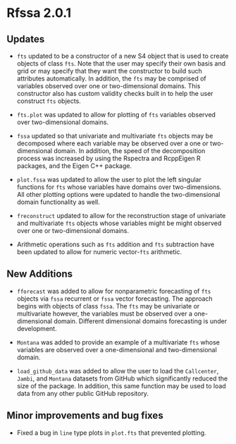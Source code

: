 Rfssa 2.0.1
===========

Updates
-------
-   `fts` updated to be a constructor of a new S4 object that is used to create
    objects of class `fts`. Note that the user may specify their own basis 
    and grid or may specify that they want the constructor to build such 
    attributes automatically. In addition, the `fts` may be comprised of 
    variables observed over one or two-dimensional domains. This constructor 
    also has custom validity checks built in to help the user construct `fts` 
    objects.
    
-   `fts.plot` was updated to allow for plotting of `fts` variables observed 
    over two-dimensional domains.

-   `fssa` updated so that univariate and multivariate `fts` objects may be 
    decomposed where each variable may be observed over a one or 
    two-dimensional domain. In addition, the speed of the decomposition 
    process was increased by using the Rspectra and RcppEigen R packages, 
    and the Eigen C++ package.
    
-   `plot.fssa` was updated to allow the user to plot the left singular 
    functions for `fts` whose variables have domains over two-dimensions. All 
    other plotting options were updated to handle the two-dimensional domain 
    functionality as well.

-   `freconstruct` updated to allow for the reconstruction stage of
    univariate and multivariate `fts` objects whose variables might be 
    might observed over one or two-dimensional domains.

-   Arithmetic operations such as `fts` addition and `fts` subtraction have 
    been updated to allow for numeric vector-`fts` arithmetic.


New Additions
-------------

-   `fforecast` was added to allow for nonparametric forecasting of `fts` 
    objects via `fssa` recurrent or `fssa` vector forecasting. The 
    approach begins with objects of class `fssa`. The `fts` may be 
    univariate or multivariate however, the variables must be observed over 
    a one-dimensional domain. Different dimensional domains forecasting is 
    under development.
    
-   `Montana` was added to provide an example of a multivariate `fts` 
    whose variables are observed over a one-dimensional and two-dimensional 
    domain.
    
-   `load_github_data` was added to allow the user to load the `Callcenter`, 
    `Jambi`, and `Montana` datasets from GitHub which significantly reduced 
    the size of the package. In addition, this same function may be used to 
    load data from any other public GitHub repository.

Minor improvements and bug fixes
--------------------------------

-   Fixed a bug in `line` type plots in `plot.fts` that prevented plotting.
